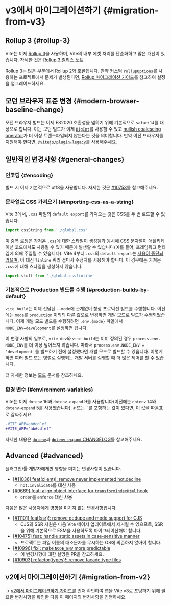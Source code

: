 # v3에서 마이그레이션하기 {#migration-from-v3}

## Rollup 3 {#rollup-3}

Vite는 이제 [Rollup 3](https://github.com/vitejs/vite/issues/9870)을 사용하며, Vite의 내부 에셋 처리를 단순화하고 많은 개선이 있습니다. 자세한 것은 [Rollup 3 릴리스 노트](https://github.com/rollup/rollup/releases)

Rollup 3는 많은 부분에서 Rollup 2와 호환됩니다. 만약 커스텀 [`rollupOptions`](../config/build-options.md#build-rollupoptions)를 사용하는 프로젝트에서 문제가 발생된다면, [Rollup 마이그레이션 가이드](https://rollupjs.org/guide/en/#migration)를 참고하여 설정을 업그레이드하세요.

## 모던 브라우저 표준 변경 {#modern-browser-baseline-change}

모던 브라우저 빌드는 이제 ES2020 호환성을 넓히기 위해 기본적으로 `safari14`를 대상으로 합니다. 이는 모던 빌드가 이제 [`BigInt`](https://developer.mozilla.org/en-US/docs/Web/JavaScript/Reference/Global_Objects/BigInt)를 사용할 수 있고 [nullish coalescing operator](https://developer.mozilla.org/en-US/docs/Web/JavaScript/Reference/Operators/Nullish_coalescing)가 더 이상 트랜스파일되지 않는다는 것을 의미합니다. 만약 이전 브라우저를 지원해야 한다면, [`@vitejs/plugin-legacy`](https://github.com/vitejs/vite/tree/main/packages/plugin-legacy)를 사용해주세요.

## 일반적인 변경사항 {#general-changes}

### 인코딩 {#encoding}

빌드 시 이제 기본적으로 utf8을 사용합니다. 자세한 것은 [#10753](https://github.com/vitejs/vite/issues/10753)를 참고해주세요.

### 문자열로 CSS 가져오기 {#importing-css-as-a-string}

Vite 3에서, `.css` 파일의 `default export`를 가져오는 것은 CSS를 두 번 로드할 수 있습니다.

```ts
import cssString from './global.css'
```

이 중복 로딩은 가져온 `.css`에 대한 스타일이 생성됨과 동시에 CSS 문자열이 애플리케이션 코드에서도 사용될 수 있기 때문에 발생할 수 있습니다(예를 들어, 프레임워크 런타임에 의해 주입될 수 있습니다). Vite 4부터 `.css`의 `default export`는 [사용이 중단되었으며](https://github.com/vitejs/vite/issues/11094), 이 대신 `?inline` 쿼리 접미사 수정자를 사용해야 합니다. 이 경우에는 가져온 `.css`에 대해 스타일을 생성하지 않습니다.

```ts
import stuff from './global.css?inline'
```

### 기본적으로 Production 빌드를 수행 {#production-builds-by-default}

`vite build`는 이제 전달된 `--mode`에 관계없이 항상 프로덕션 빌드를 수행합니다. 이전에는 `mode`를 `production` 이외의 다른 값으로 변경하면 개발 모드로 빌드가 수행되었습니다. 이제 개발 모드 빌드를 수행하려면 `.env.{mode}` 파일에서 `NODE_ENV=development`를 설정하면 됩니다.

이 변경 사항의 일부로, `vite dev`와 `vite build`는 이미 정의된 경우 `process.env.`<wbr>`NODE_ENV`를 더 이상 덮어쓰지 않습니다. 따라서 `process.env.`<wbr>`NODE_ENV = 'development'`를 빌드하기 전에 설정했다면 개발 모드로 빌드할 수 있습니다. 이렇게 하면 여러 빌드 또는 병렬로 실행되는 개발 서버를 실행할 때 더 많은 제어를 할 수 있습니다.

더 자세한 정보는 [모드](./env-and-mode.md#modes) 문서를 참조하세요.

### 환경 변수 {#environment-variables}

Vite는 이제 `dotenv` 16과 `dotenv-expand` 9를 사용합니다(이전에는 `dotenv` 14와 `dotenv-expand` 5를 사용했습니다). `#` 또는 `` ` ``를 포함하는 값이 있다면, 이 값을 따옴표로 감싸주세요.

```diff
-VITE_APP=ab#cd`ef
+VITE_APP="ab#cd`ef"
```

자세한 내용은 [`dotenv`](https://github.com/motdotla/dotenv/blob/master/CHANGELOG.md)과 [`dotenv-expand` CHANGELOG](https://github.com/motdotla/dotenv-expand/blob/master/CHANGELOG.md)를 참고해주세요.

## Advanced {#advanced}

플러그인/툴 개발자에게만 영향을 미치는 변경사항이 있습니다.

- [[#11036] feat(client)!: remove never implemented hot.decline](https://github.com/vitejs/vite/issues/11036)
  - `hot.invalidate`를 대신 사용
- [[#9669] feat: align object interface for `transformIndexHtml` hook](https://github.com/vitejs/vite/issues/9669)
  - `order`를 `enforce` 대신 사용

다음은 많은 사용자에게 영향을 미치지 않는 변경사항입니다.

- [[#11101] feat(ssr)!: remove dedupe and mode support for CJS](https://github.com/vitejs/vite/pull/11101)
  - CJS의 SSR 지원은 다음 Vite 메이저 업데이트에서 제거될 수 있으므로, SSR을 위해 기본적으로 ESM을 사용하도록 마이그레이션해야 합니다.
- [[#10475] feat: handle static assets in case-sensitive manner](https://github.com/vitejs/vite/pull/10475)
  - 프로젝트는 파일 이름의 대소문자를 무시하는 OS에 의존하지 않아야 합니다.
- [[#10996] fix!: make `NODE_ENV` more predictable](https://github.com/vitejs/vite/pull/10996)
  - 이 변경사항에 대한 설명은 PR을 참고하세요.
- [[#10903] refactor(types)!: remove facade type files](https://github.com/vitejs/vite/pull/10903)

## v2에서 마이그레이션하기 {#migration-from-v2}

-> [v2에서 마이그레이션하기 가이드](./migration-from-v2.md)를 먼저 확인하여 앱을 Vite v3로 포팅하기 위해 필요한 변경사항을 확인한 다음 이 페이지의 변경사항을 진행하세요.